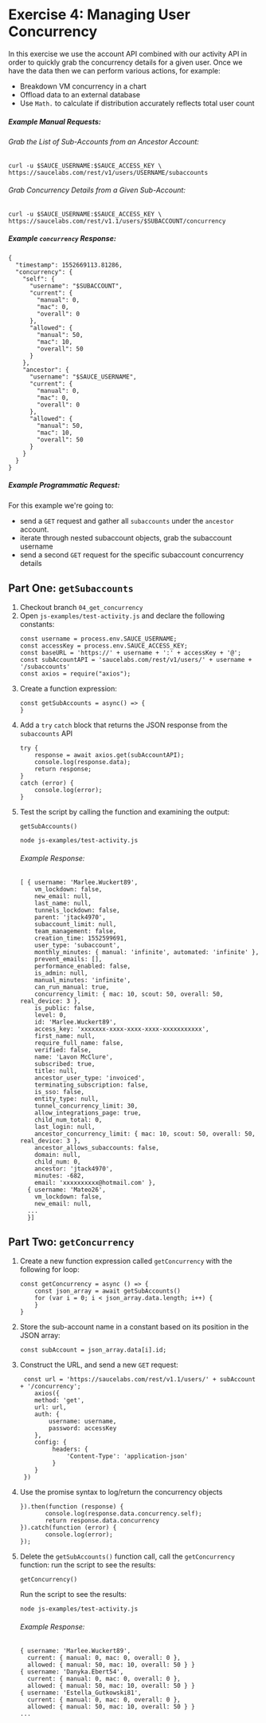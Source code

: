 # Exercise 4: Managing User Concurrency
In this exercise we use the account API combined with our activity API 
in order to quickly grab the concurrency details for a given user. Once we have the data then we can perform various actions, for example:
* Breakdown VM concurrency in a chart
* Offload data to an external database
* Use `Math.` to calculate if distribution accurately reflects total user count

##### Example Manual Requests:

###### Grab the List of Sub-Accounts from an Ancestor Account:

```
curl -u $SAUCE_USERNAME:$SAUCE_ACCESS_KEY \
https://saucelabs.com/rest/v1/users/USERNAME/subaccounts
```

###### Grab Concurrency Details from a Given Sub-Account:

```
curl -u $SAUCE_USERNAME:$SAUCE_ACCESS_KEY \
https://saucelabs.com/rest/v1.1/users/$SUBACCOUNT/concurrency
```

##### Example `concurrency` Response:

```
{
  "timestamp": 1552669113.81286,
  "concurrency": {
    "self": {
      "username": "$SUBACCOUNT",
      "current": {
        "manual": 0,
        "mac": 0,
        "overall": 0
      },
      "allowed": {
        "manual": 50,
        "mac": 10,
        "overall": 50
      }
    },
    "ancestor": {
      "username": "$SAUCE_USERNAME",
      "current": {
        "manual": 0,
        "mac": 0,
        "overall": 0
      },
      "allowed": {
        "manual": 50,
        "mac": 10,
        "overall": 50
      }
    }
  }
}

```

##### Example Programmatic Request:
For this example we're going to:
* send a `GET` request and gather all `subaccounts` under the `ancestor` account.
* iterate through nested subaccount objects, grab the subaccount username
* send a second `GET` request for the specific subaccount concurrency details

## Part One: **`getSubaccounts`**
1. Checkout branch `04_get_concurrency`
2. Open `js-examples/test-activity.js` and declare the following constants:
    ```
    const username = process.env.SAUCE_USERNAME;
    const accessKey = process.env.SAUCE_ACCESS_KEY;
    const baseURL = 'https://' + username + ':' + accessKey + '@';
    const subAccountAPI = 'saucelabs.com/rest/v1/users/' + username + '/subaccounts'
    const axios = require("axios");
    ```
2. Create a function expression:
    ```
    const getSubAccounts = async() => {
    }
    ```
3. Add a `try` `catch` block that returns the JSON response from the `subaccounts` API
    ```
    try {
        response = await axios.get(subAccountAPI);
        console.log(response.data);
        return response;
    }
    catch (error) {
        console.log(error);
    }
    ```
4. Test the script by calling the function and examining the output:
    ```
    getSubAccounts()
    ```
    ```
    node js-examples/test-activity.js 
    ```
    ###### Example Response:
    ```
    [ { username: 'Marlee.Wuckert89',
        vm_lockdown: false,
        new_email: null,
        last_name: null,
        tunnels_lockdown: false,
        parent: 'jtack4970',
        subaccount_limit: null,
        team_management: false,
        creation_time: 1552599691,
        user_type: 'subaccount',
        monthly_minutes: { manual: 'infinite', automated: 'infinite' },
        prevent_emails: [],
        performance_enabled: false,
        is_admin: null,
        manual_minutes: 'infinite',
        can_run_manual: true,
        concurrency_limit: { mac: 10, scout: 50, overall: 50, real_device: 3 },
        is_public: false,
        level: 0,
        id: 'Marlee.Wuckert89',
        access_key: 'xxxxxxx-xxxx-xxxx-xxxx-xxxxxxxxxxx',
        first_name: null,
        require_full_name: false,
        verified: false,
        name: 'Lavon McClure',
        subscribed: true,
        title: null,
        ancestor_user_type: 'invoiced',
        terminating_subscription: false,
        is_sso: false,
        entity_type: null,
        tunnel_concurrency_limit: 30,
        allow_integrations_page: true,
        child_num_total: 0,
        last_login: null,
        ancestor_concurrency_limit: { mac: 10, scout: 50, overall: 50, real_device: 3 },
        ancestor_allows_subaccounts: false,
        domain: null,
        child_num: 0,
        ancestor: 'jtack4970',
        minutes: -682,
        email: 'xxxxxxxxxx@hotmail.com' },
      { username: 'Mateo26',
        vm_lockdown: false,
        new_email: null,
      ...
      }]
    ```
## Part Two: **`getConcurrency`**
1. Create a new function expression called `getConcurrency` with the following for loop:
    ```
    const getConcurrency = async () => {
        const json_array = await getSubAccounts()
        for (var i = 0; i < json_array.data.length; i++) {
        }
    }
    ```
2. Store the sub-account name in a constant based on its position in the JSON array:
    ```
    const subAccount = json_array.data[i].id;
    ```
3. Construct the URL, and send a new `GET` request:
    ```
     const url = 'https://saucelabs.com/rest/v1.1/users/' + subAccount + '/concurrency';
        axios({
        method: 'get',
        url: url,
        auth: {
            username: username,
            password: accessKey
        },
        config: {
             headers: {
                 'Content-Type': 'application-json'
             }
        }
     })
    ```
4. Use the promise syntax to log/return the concurrency objects
     ```   
     }).then(function (response) {
            console.log(response.data.concurrency.self);
            return response.data.concurrency
     }).catch(function (error) {
            console.log(error);
     });
    ```
4. Delete the `getSubAccounts()` function call, call the `getConcurrency` function: run the script to see the results:
    ```
    getConcurrency()
    ```
    Run the script to see the results:
    ```
    node js-examples/test-activity.js
    ```
    ###### Example Response:
    
    ```
    { username: 'Marlee.Wuckert89',
      current: { manual: 0, mac: 0, overall: 0 },
      allowed: { manual: 50, mac: 10, overall: 50 } }
    { username: 'Danyka.Ebert54',
      current: { manual: 0, mac: 0, overall: 0 },
      allowed: { manual: 50, mac: 10, overall: 50 } }
    { username: 'Estella_Gutkowski81',
      current: { manual: 0, mac: 0, overall: 0 },
      allowed: { manual: 50, mac: 10, overall: 50 } }
    ...
    ```    
